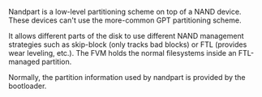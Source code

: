 Nandpart is a low-level partitioning scheme on top of a NAND device. These devices can't use the
more-common GPT partitioning scheme.

It allows different parts of the disk to use different NAND management strategies such as skip-block
(only tracks bad blocks) or FTL (provides wear leveling, etc.). The FVM holds the normal filesystems
inside an FTL-managed partition.

Normally, the partition information used by nandpart is provided by the bootloader.
